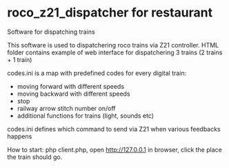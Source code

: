# roco_z21_dispatcher for restaurant
Software for dispatching trains

This software is used to dispatchering roco trains via Z21 controller. 
HTML folder contains example of web interface for dispatchering 3 trains (2 trains + 1 train)

codes.ini is a map with predefined codes for every digital train: 
- moving forward with different speeds
- moving backward with different speeds
- stop
- railway arrow stitch number on/off
- additional functions for trains (light, sounds etc)

codes.ini defines which command to send via Z21 when various feedbacks happens

How to start:
php client.php, open http://127.0.0.1 in browser, click the place the train should go.
